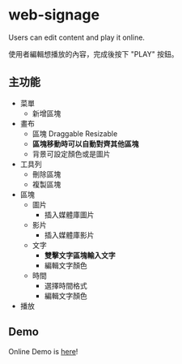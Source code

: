 # web-signage
Users can edit content and play it online.

使用者編輯想播放的內容，完成後按下 "PLAY" 按鈕。

## 主功能

* 菜單
  * 新增區塊
* 畫布
  * 區塊 Draggable Resizable
  * **區塊移動時可以自動對齊其他區塊**
  * 背景可設定顏色或是圖片
* 工具列
  * 刪除區塊
  * 複製區塊
* 區塊
  * 圖片
    * 插入媒體庫圖片
  * 影片
    * 插入媒體庫影片
  * 文字
    * **雙擊文字區塊輸入文字**
    * 編輯文字顏色
  * 時間
    * 選擇時間格式
    * 編輯文字顏色
* 播放

## Demo

Online Demo is [here](https://mujungho.github.io/web-signage/)!
